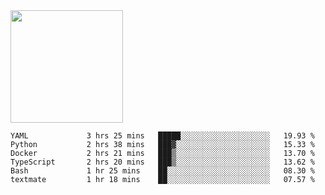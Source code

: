 <img height="180em" src="https://github-readme-stats.vercel.app/api?username=toadkarter&show_icons=true&hide_border=true&&count_private=true&include_all_commits=true" />

<!--START_SECTION:waka-->

```text
YAML             3 hrs 25 mins   █████░░░░░░░░░░░░░░░░░░░░   19.93 %
Python           2 hrs 38 mins   ███▓░░░░░░░░░░░░░░░░░░░░░   15.33 %
Docker           2 hrs 21 mins   ███▒░░░░░░░░░░░░░░░░░░░░░   13.70 %
TypeScript       2 hrs 20 mins   ███▒░░░░░░░░░░░░░░░░░░░░░   13.62 %
Bash             1 hr 25 mins    ██░░░░░░░░░░░░░░░░░░░░░░░   08.30 %
textmate         1 hr 18 mins    ██░░░░░░░░░░░░░░░░░░░░░░░   07.57 %
```

<!--END_SECTION:waka-->
